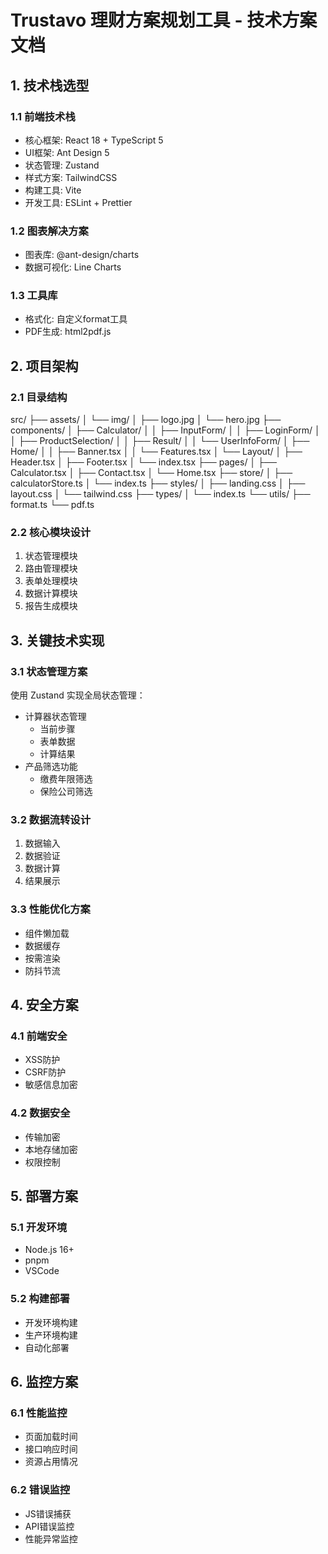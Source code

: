 # Trustavo 理财方案规划工具 - 技术方案文档

## 1. 技术栈选型
### 1.1 前端技术栈
- 核心框架: React 18 + TypeScript 5
- UI框架: Ant Design 5
- 状态管理: Zustand
- 样式方案: TailwindCSS
- 构建工具: Vite
- 开发工具: ESLint + Prettier

### 1.2 图表解决方案
- 图表库: @ant-design/charts
- 数据可视化: Line Charts

### 1.3 工具库
- 格式化: 自定义format工具
- PDF生成: html2pdf.js

## 2. 项目架构
### 2.1 目录结构 
src/
├── assets/
│   └── img/
│       ├── logo.jpg
│       └── hero.jpg
├── components/
│   ├── Calculator/
│   │   ├── InputForm/
│   │   ├── LoginForm/
│   │   ├── ProductSelection/
│   │   ├── Result/
│   │   └── UserInfoForm/
│   ├── Home/
│   │   ├── Banner.tsx
│   │   └── Features.tsx
│   └── Layout/
│       ├── Header.tsx
│       ├── Footer.tsx
│       └── index.tsx
├── pages/
│   ├── Calculator.tsx
│   ├── Contact.tsx
│   └── Home.tsx
├── store/
│   ├── calculatorStore.ts
│   └── index.ts
├── styles/
│   ├── landing.css
│   ├── layout.css
│   └── tailwind.css
├── types/
│   └── index.ts
└── utils/
    ├── format.ts
    └── pdf.ts

### 2.2 核心模块设计
1. 状态管理模块
2. 路由管理模块
3. 表单处理模块
4. 数据计算模块
5. 报告生成模块

## 3. 关键技术实现
### 3.1 状态管理方案
使用 Zustand 实现全局状态管理：
- 计算器状态管理
  - 当前步骤
  - 表单数据
  - 计算结果
- 产品筛选功能
  - 缴费年限筛选
  - 保险公司筛选

### 3.2 数据流转设计
1. 数据输入
2. 数据验证
3. 数据计算
4. 结果展示

### 3.3 性能优化方案
- 组件懒加载
- 数据缓存
- 按需渲染
- 防抖节流

## 4. 安全方案
### 4.1 前端安全
- XSS防护
- CSRF防护
- 敏感信息加密

### 4.2 数据安全
- 传输加密
- 本地存储加密
- 权限控制

## 5. 部署方案
### 5.1 开发环境
- Node.js 16+
- pnpm
- VSCode

### 5.2 构建部署
- 开发环境构建
- 生产环境构建
- 自动化部署

## 6. 监控方案
### 6.1 性能监控
- 页面加载时间
- 接口响应时间
- 资源占用情况

### 6.2 错误监控
- JS错误捕获
- API错误监控
- 性能异常监控

